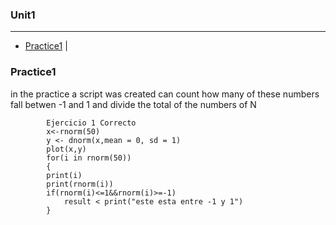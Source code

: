 ### Unit1
---
* [Practice1](#Practice1) |

### Practice1
in the practice a script was created can count how many of these numbers fall betwen -1 and 1 and divide the total of the numbers of N

            Ejercicio 1 Correcto
            x<-rnorm(50)
            y <- dnorm(x,mean = 0, sd = 1)
            plot(x,y)
            for(i in rnorm(50))
            {
            print(i)
            print(rnorm(i))
            if(rnorm(i)<=1&&rnorm(i)>=-1)
                result < print("este esta entre -1 y 1")
            }